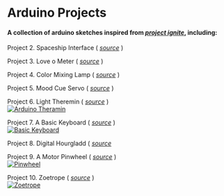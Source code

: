 # Arduino Projects

#### A collection of arduino sketches inspired from [_project ignite_](https://projectignite.autodesk.com), including:

Project 2. Spaceship Interface ( [_source_](https://github.com/CodeMuz/arduino-projects/tree/master/Project_2_Spaceship_Interface) )  

Project 3. Love o Meter ( [_source_](https://github.com/CodeMuz/arduino-projects/tree/master/Project_3_Love_o_meter_(Temperature%20Sensor)) )    

Project 4. Color Mixing Lamp ( [_source_](https://github.com/CodeMuz/arduino-projects/tree/master/Project_4_Color_Mixing_Lamp_(Photoresistor_rgbLED)) )  

Project 5. Mood Cue Servo ( [_source_](https://github.com/CodeMuz/arduino-projects/tree/master/Project_5_Mood_Cue_(Servo)) )  

Project 6. Light Theremin ( [_source_](https://github.com/CodeMuz/arduino-projects/tree/master/Project_6_Light_Theremin_(Piezo)) )  
[![Arduino Theramin](https://img.youtube.com/vi/jQWB6NeMSFU/0.jpg)](https://www.youtube.com/watch?v=jQWB6NeMSFU)  

Project 7. A Basic Keyboard ( [_source_](https://github.com/CodeMuz/arduino-projects/tree/master/Project_7_Keyboard_Instrument/sketch_jun21a) )  
[![Basic Keyboard](https://img.youtube.com/vi/1vNOPVI5hh4/0.jpg)](https://www.youtube.com/watch?v=1vNOPVI5hh4)  

Project 8. Digital Hourgladd ( [_source_](https://github.com/CodeMuz/arduino-projects/tree/master/Project_8_Digital_Hourglass/sketch_jun30a)  

Project 9. A Motor Pinwheel ( [_source_](https://github.com/CodeMuz/arduino-projects/tree/master/Project_9_Motorized_Pinwheel/sketch_jun30b) )  
[![Pinwheel](https://img.youtube.com/vi/oZZ59lauBoI/0.jpg)](https://www.youtube.com/watch?v=oZZ59lauBoI)  

Project 10. Zoetrope ( [_source_](https://github.com/CodeMuz/arduino-projects/tree/master/Project_10_Zoetrope/sketch_jul08a) )  
[![Zoetrope](https://img.youtube.com/vi/hkA8dDYaktY/0.jpg)](https://www.youtube.com/watch?v=hkA8dDYaktY)  


